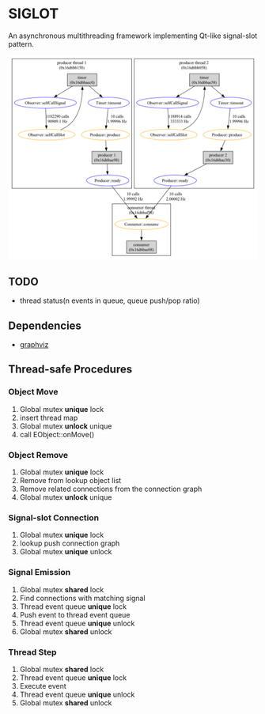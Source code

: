 
# SIGLOT

An asynchronous multithreading framework implementing Qt-like signal-slot pattern.

![test.png](image%2Ftest.png)

## TODO
- thread status(n events in queue, queue push/pop ratio)

## Dependencies
- [graphviz](https://graphviz.org)

## Thread-safe Procedures
### Object Move
1. Global mutex **unique** lock
2. insert thread map
3. Global mutex **unlock** unique 
4. call EObject::onMove()

### Object Remove
1. Global mutex **unique** lock
2. Remove from lookup object list
3. Remove related connections from the connection graph
4. Global mutex **unlock** unique

### Signal-slot Connection
1. Global mutex **unique** lock
2. lookup push connection graph
3. Global mutex **unique** unlock

### Signal Emission
1. Global mutex **shared** lock
2. Find connections with matching signal
3. Thread event queue **unique** lock
4. Push event to thread event queue
5. Thread event queue **unique** unlock
6. Global mutex **shared** unlock

### Thread Step
1. Global mutex **shared** lock
2. Thread event queue **unique** lock
3. Execute event
4. Thread event queue **unique** unlock
5. Global mutex **shared** unlock
